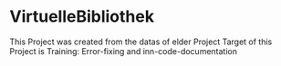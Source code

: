 # VirtuelleBibliothek

This Project was created from the datas of elder Project 
Target of this Project is Training: Error-fixing and inn-code-documentation
